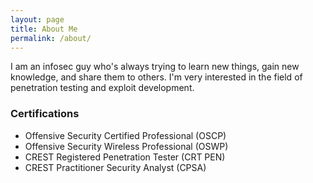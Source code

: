 ```yaml
---
layout: page
title: About Me
permalink: /about/
---
```


I am an infosec guy who's always trying to learn new things, gain new knowledge, and share them to others. I'm very interested in the field of penetration testing and exploit development.
<br/>

### Certifications

* Offensive Security Certified Professional (OSCP)
* Offensive Security Wireless Professional (OSWP)
* CREST Registered Penetration Tester (CRT PEN)
* CREST Practitioner Security Analyst (CPSA)
